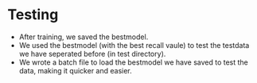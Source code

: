 
# Testing

- After training, we saved the bestmodel.
- We used the bestmodel (with the best recall vaule) to test the testdata we have seperated before (in test directory).
- We wrote a batch file to load the bestmodel we have saved to test the data, making it quicker and easier.
 

